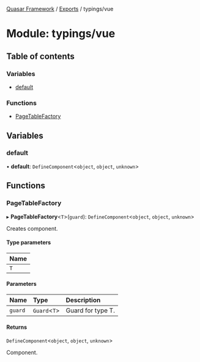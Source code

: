 [Quasar Framework](../index.md) / [Exports](../modules.md) / typings/vue

# Module: typings/vue

## Table of contents

### Variables

- [default](typings_vue.md#default)

### Functions

- [PageTableFactory](typings_vue.md#pagetablefactory)

## Variables

### default

• **default**: `DefineComponent`<`object`, `object`, `unknown`\>

## Functions

### PageTableFactory

▸ **PageTableFactory**<`T`\>(`guard`): `DefineComponent`<`object`, `object`, `unknown`\>

Creates component.

#### Type parameters

| Name |
| :------ |
| `T` |

#### Parameters

| Name | Type | Description |
| :------ | :------ | :------ |
| `guard` | `Guard`<`T`\> | Guard for type T. |

#### Returns

`DefineComponent`<`object`, `object`, `unknown`\>

Component.
